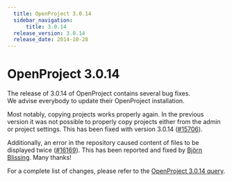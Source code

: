```yaml
---
  title: OpenProject 3.0.14
  sidebar_navigation:
      title: 3.0.14
  release_version: 3.0.14
  release_date: 2014-10-28
---
```


# OpenProject 3.0.14

The release of 3.0.14 of OpenProject contains several bug fixes.  
We advise everybody to update their OpenProject installation.

Most notably, copying projects works properly again. In the previous
version it was not possible to properly copy projects either from the
admin or project settings. This has been fixed with version 3.0.14
([#15706](https://community.openproject.org/work_packages/15706 "[Copy project] Projects cannot be copied (formerly: Subprojects are not copied correctly and the ... (closed)")).

Additionally, an error in the repository caused content of files to be
displayed twice
([#16169](https://community.openproject.org/work_packages/16169 "Viewing content in repository or attachments shows up twice (closed)")).
This has been reported and fixed by [Björn Blissing](https://github.com/bjornblissing). Many thanks!

For a complete list of changes, please refer to the 
[OpenProject 3.0.14 query](https://community.openproject.org/versions/490).


